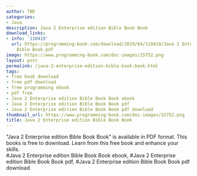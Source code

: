 ```yaml
---
author: TBD
categories:
- Java
description: Java 2 Enterprise edition Bible Book Book
download_links:
- info: '110419'
  url: https://programming-book.com/download/2019/04/110419/Java 2 Enterprise edition
    Bible Book.pdf
image: https://www.programming-book.com/doc-images/15752.png
layout: post
permalink: /java-2-enterprise-edition-bible-book-book.html
tags:
- free book download
- free pdf download
- free programming ebook
- pdf free
- Java 2 Enterprise edition Bible Book Book ebook
- Java 2 Enterprise edition Bible Book Book pdf
- Java 2 Enterprise edition Bible Book Book pdf download
thumbnail_url: https://www.programming-book.com/doc-images/15752.png
title: Java 2 Enterprise edition Bible Book Book
---
```


 
<div class="item-desc text-justify">
  "Java 2 Enterprise edition Bible Book Book" is available in PDF format. This books is free to download. Learn from this free book and enhance your skills.
  <br>
  #Java 2 Enterprise edition Bible Book Book ebook, #Java 2 Enterprise edition Bible Book Book pdf, #Java 2 Enterprise edition Bible Book Book pdf download
</div>